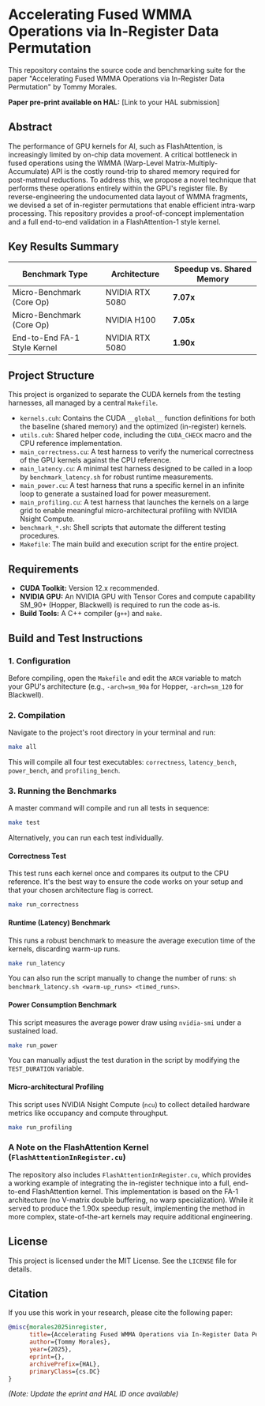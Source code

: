 # Accelerating Fused WMMA Operations via In-Register Data Permutation

This repository contains the source code and benchmarking suite for the paper "Accelerating Fused WMMA Operations via In-Register Data Permutation" by Tommy Morales.

**Paper pre-print available on HAL:** [Link to your HAL submission]

## Abstract

The performance of GPU kernels for AI, such as FlashAttention, is increasingly limited by on-chip data movement. A critical bottleneck in fused operations using the WMMA (Warp-Level Matrix-Multiply-Accumulate) API is the costly round-trip to shared memory required for post-matmul reductions. To address this, we propose a novel technique that performs these operations entirely within the GPU's register file. By reverse-engineering the undocumented data layout of WMMA fragments, we devised a set of in-register permutations that enable efficient intra-warp processing. This repository provides a proof-of-concept implementation and a full end-to-end validation in a FlashAttention-1 style kernel.

## Key Results Summary

| Benchmark Type                | Architecture      | Speedup vs. Shared Memory |
| ----------------------------- | ----------------- | ------------------------- |
| Micro-Benchmark (Core Op)     | NVIDIA RTX 5080   | **7.07x**                 |
| Micro-Benchmark (Core Op)     | NVIDIA H100       | **7.05x**                 |
| End-to-End FA-1 Style Kernel  | NVIDIA RTX 5080   | **1.90x**                 |

## Project Structure

This project is organized to separate the CUDA kernels from the testing harnesses, all managed by a central `Makefile`.

-   `kernels.cuh`: Contains the CUDA `__global__` function definitions for both the baseline (shared memory) and the optimized (in-register) kernels.
-   `utils.cuh`: Shared helper code, including the `CUDA_CHECK` macro and the CPU reference implementation.
-   `main_correctness.cu`: A test harness to verify the numerical correctness of the GPU kernels against the CPU reference.
-   `main_latency.cu`: A minimal test harness designed to be called in a loop by `benchmark_latency.sh` for robust runtime measurements.
-   `main_power.cu`: A test harness that runs a specific kernel in an infinite loop to generate a sustained load for power measurement.
-   `main_profiling.cu`: A test harness that launches the kernels on a large grid to enable meaningful micro-architectural profiling with NVIDIA Nsight Compute.
-   `benchmark_*.sh`: Shell scripts that automate the different testing procedures.
-   `Makefile`: The main build and execution script for the entire project.

## Requirements

-   **CUDA Toolkit:** Version 12.x recommended.
-   **NVIDIA GPU:** An NVIDIA GPU with Tensor Cores and compute capability SM_90+ (Hopper, Blackwell) is required to run the code as-is.
-   **Build Tools:** A C++ compiler (`g++`) and `make`.

## Build and Test Instructions

### 1. Configuration

Before compiling, open the `Makefile` and edit the `ARCH` variable to match your GPU's architecture (e.g., `-arch=sm_90a` for Hopper, `-arch=sm_120` for Blackwell).

### 2. Compilation

Navigate to the project's root directory in your terminal and run:
```bash
make all
```
This will compile all four test executables: `correctness`, `latency_bench`, `power_bench`, and `profiling_bench`.

### 3. Running the Benchmarks

A master command will compile and run all tests in sequence:
```bash
make test
```
Alternatively, you can run each test individually.

#### Correctness Test
This test runs each kernel once and compares its output to the CPU reference. It's the best way to ensure the code works on your setup and that your chosen architecture flag is correct.
```bash
make run_correctness
```

#### Runtime (Latency) Benchmark
This runs a robust benchmark to measure the average execution time of the kernels, discarding warm-up runs.
```bash
make run_latency
```
You can also run the script manually to change the number of runs: `sh benchmark_latency.sh <warm-up_runs> <timed_runs>`.

#### Power Consumption Benchmark
This script measures the average power draw using `nvidia-smi` under a sustained load.
```bash
make run_power
```
You can manually adjust the test duration in the script by modifying the `TEST_DURATION` variable.

#### Micro-architectural Profiling
This script uses NVIDIA Nsight Compute (`ncu`) to collect detailed hardware metrics like occupancy and compute throughput.
```bash
make run_profiling
```

### A Note on the FlashAttention Kernel (`FlashAttentionInRegister.cu`)

The repository also includes `FlashAttentionInRegister.cu`, which provides a working example of integrating the in-register technique into a full, end-to-end FlashAttention kernel. This implementation is based on the FA-1 architecture (no V-matrix double buffering, no warp specialization). While it served to produce the 1.90x speedup result, implementing the method in more complex, state-of-the-art kernels may require additional engineering.

## License

This project is licensed under the MIT License. See the `LICENSE` file for details.

## Citation

If you use this work in your research, please cite the following paper:
```bibtex
@misc{morales2025inregister,
      title={Accelerating Fused WMMA Operations via In-Register Data Permutation}, 
      author={Tommy Morales},
      year={2025},
      eprint={},
      archivePrefix={HAL},
      primaryClass={cs.DC}
}
```
*(Note: Update the eprint and HAL ID once available)*
